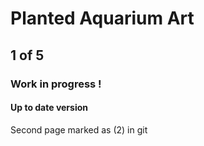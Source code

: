 # Planted Aquarium Art
## 1 of 5

### Work in progress !

#### Up to date version

Second page marked as (2) in git
